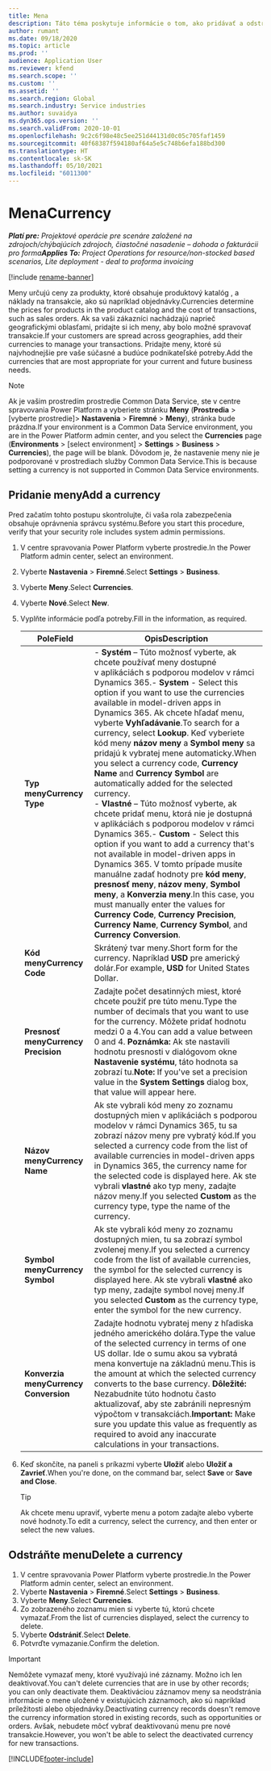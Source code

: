 ```yaml
---
title: Mena
description: Táto téma poskytuje informácie o tom, ako pridávať a odstraňovať typy mien v Project Operations.
author: rumant
ms.date: 09/18/2020
ms.topic: article
ms.prod: ''
audience: Application User
ms.reviewer: kfend
ms.search.scope: ''
ms.custom: ''
ms.assetid: ''
ms.search.region: Global
ms.search.industry: Service industries
ms.author: suvaidya
ms.dyn365.ops.version: ''
ms.search.validFrom: 2020-10-01
ms.openlocfilehash: 9c2c6f98e48c5ee251d44131d0c05c705faf1459
ms.sourcegitcommit: 40f68387f594180af64a5e5c748b6efa188bd300
ms.translationtype: HT
ms.contentlocale: sk-SK
ms.lasthandoff: 05/10/2021
ms.locfileid: "6011300"
---
```

# <a name="currency"></a><span data-ttu-id="d2a49-103">Mena</span><span class="sxs-lookup"><span data-stu-id="d2a49-103">Currency</span></span>

<span data-ttu-id="d2a49-104">_**Platí pre:** Projektové operácie pre scenáre založené na zdrojoch/chýbajúcich zdrojoch, čiastočné nasadenie – dohoda o fakturácii pro forma_</span><span class="sxs-lookup"><span data-stu-id="d2a49-104">_**Applies To:** Project Operations for resource/non-stocked based scenarios, Lite deployment - deal to proforma invoicing_</span></span>

[!include [rename-banner](~/includes/cc-data-platform-banner.md)]

<span data-ttu-id="d2a49-105">Meny určujú ceny za produkty, ktoré obsahuje produktový katalóg , a náklady na transakcie, ako sú napríklad objednávky.</span><span class="sxs-lookup"><span data-stu-id="d2a49-105">Currencies determine the prices for products in the product catalog and the cost of transactions, such as sales orders.</span></span> <span data-ttu-id="d2a49-106">Ak sa vaši zákazníci nachádzajú naprieč geografickými oblasťami, pridajte si ich meny, aby bolo možné spravovať transakcie.</span><span class="sxs-lookup"><span data-stu-id="d2a49-106">If your customers are spread across geographies, add their currencies to manage your transactions.</span></span> <span data-ttu-id="d2a49-107">Pridajte meny, ktoré sú najvhodnejšie pre vaše súčasné a budúce podnikateľské potreby.</span><span class="sxs-lookup"><span data-stu-id="d2a49-107">Add the currencies that are most appropriate for your current and future business needs.</span></span>  

> [!NOTE]
> <span data-ttu-id="d2a49-108">Ak je vašim prostredím prostredie Common Data Service, ste v centre spravovania Power Platform a vyberiete stránku **Meny** (**Prostredia** > [vyberte prostredie]> **Nastavenia** > **Firemné** > **Meny**), stránka bude prázdna.</span><span class="sxs-lookup"><span data-stu-id="d2a49-108">If your environment is a Common Data Service environment, you are in the Power Platform admin center, and you select the **Currencies** page (**Environments** > [select environment] > **Settings** > **Business** > **Currencies**), the page will be blank.</span></span> <span data-ttu-id="d2a49-109">Dôvodom je, že nastavenie meny nie je podporované v prostrediach služby Common Data Service.</span><span class="sxs-lookup"><span data-stu-id="d2a49-109">This is because setting a currency is not supported in Common Data Service environments.</span></span>

## <a name="add-a-currency"></a><span data-ttu-id="d2a49-110">Pridanie meny</span><span class="sxs-lookup"><span data-stu-id="d2a49-110">Add a currency</span></span>  
<span data-ttu-id="d2a49-111">Pred začatím tohto postupu skontrolujte, či vaša rola zabezpečenia obsahuje oprávnenia správcu systému.</span><span class="sxs-lookup"><span data-stu-id="d2a49-111">Before you start this procedure, verify that your security role includes system admin permissions.</span></span> 

1. <span data-ttu-id="d2a49-112">V centre spravovania Power Platform vyberte prostredie.</span><span class="sxs-lookup"><span data-stu-id="d2a49-112">In the Power Platform admin center, select an environment.</span></span> 
2. <span data-ttu-id="d2a49-113">Vyberte **Nastavenia** > **Firemné**.</span><span class="sxs-lookup"><span data-stu-id="d2a49-113">Select **Settings** > **Business**.</span></span>
3. <span data-ttu-id="d2a49-114">Vyberte **Meny**.</span><span class="sxs-lookup"><span data-stu-id="d2a49-114">Select **Currencies**.</span></span>  
4. <span data-ttu-id="d2a49-115">Vyberte **Nové**.</span><span class="sxs-lookup"><span data-stu-id="d2a49-115">Select **New**.</span></span>  
5. <span data-ttu-id="d2a49-116">Vyplňte informácie podľa potreby.</span><span class="sxs-lookup"><span data-stu-id="d2a49-116">Fill in the information, as required.</span></span>  


   |          <span data-ttu-id="d2a49-117">Pole</span><span class="sxs-lookup"><span data-stu-id="d2a49-117">Field</span></span>          |                                                                                                                                                                                                                                                                                                                                                                            <span data-ttu-id="d2a49-118">Opis</span><span class="sxs-lookup"><span data-stu-id="d2a49-118">Description</span></span>                                                                                                                                                                                                                                                                                                                                                                            |
   |-------------------------|-------------------------------------------------------------------------------------------------------------------------------------------------------------------------------------------------------------------------------------------------------------------------------------------------------------------------------------------------------------------------------------------------------------------------------------------------------------------------------------------------------------------------------------------------------------------------------------------------------------------------------------------------------------------------------------------------------------------------------------------------------------------|
   |    <span data-ttu-id="d2a49-119">**Typ meny**</span><span class="sxs-lookup"><span data-stu-id="d2a49-119">**Currency Type**</span></span>    | <span data-ttu-id="d2a49-120">- **Systém** – Túto možnosť vyberte, ak chcete používať meny dostupné v aplikáciách s podporou modelov v rámci Dynamics 365.</span><span class="sxs-lookup"><span data-stu-id="d2a49-120">- **System** - Select this option if you want to use the currencies available in model-driven apps in Dynamics 365.</span></span> <span data-ttu-id="d2a49-121">Ak chcete hľadať menu, vyberte **Vyhľadávanie**.</span><span class="sxs-lookup"><span data-stu-id="d2a49-121">To search for a currency,  select **Lookup**.</span></span> <span data-ttu-id="d2a49-122">Keď vyberiete kód meny **názov meny** a **Symbol meny** sa pridajú k vybratej mene automaticky.</span><span class="sxs-lookup"><span data-stu-id="d2a49-122">When you select a currency code, **Currency Name** and **Currency Symbol** are automatically added for the selected currency.</span></span><br /><span data-ttu-id="d2a49-123">- **Vlastné** – Túto možnosť vyberte, ak chcete pridať menu, ktorá nie je dostupná v aplikáciách s podporou modelov v rámci Dynamics 365.</span><span class="sxs-lookup"><span data-stu-id="d2a49-123">- **Custom** - Select this option if you want to add a currency that's not available in model-driven apps in Dynamics 365.</span></span> <span data-ttu-id="d2a49-124">V tomto prípade musíte manuálne zadať hodnoty pre **kód meny**, **presnosť meny**, **názov meny**, **Symbol meny**, a **Konverzia meny**.</span><span class="sxs-lookup"><span data-stu-id="d2a49-124">In this case, you must manually enter the values for **Currency Code**, **Currency Precision**, **Currency Name**, **Currency Symbol**, and **Currency Conversion**.</span></span> |
   |    <span data-ttu-id="d2a49-125">**Kód meny**</span><span class="sxs-lookup"><span data-stu-id="d2a49-125">**Currency Code**</span></span>    |                                                                                                                                                                                                                                                                                                                                            <span data-ttu-id="d2a49-126">Skrátený tvar meny.</span><span class="sxs-lookup"><span data-stu-id="d2a49-126">Short form for the currency.</span></span> <span data-ttu-id="d2a49-127">Napríklad **USD** pre americký dolár.</span><span class="sxs-lookup"><span data-stu-id="d2a49-127">For example, **USD** for United States Dollar.</span></span>                                                                                                                                                                                                                                                                                                                                            |
   | <span data-ttu-id="d2a49-128">**Presnosť meny**</span><span class="sxs-lookup"><span data-stu-id="d2a49-128">**Currency Precision**</span></span>  |                                                                                                                                                                                  <span data-ttu-id="d2a49-129">Zadajte počet desatinných miest, ktoré chcete použiť pre túto menu.</span><span class="sxs-lookup"><span data-stu-id="d2a49-129">Type the number of decimals that you want to use for the currency.</span></span>  <span data-ttu-id="d2a49-130">Môžete pridať hodnotu medzi 0 a 4.</span><span class="sxs-lookup"><span data-stu-id="d2a49-130">You can add a value between 0 and 4.</span></span> <span data-ttu-id="d2a49-131">**Poznámka:**  Ak ste nastavili hodnotu presnosti v dialógovom okne **Nastavenie systému**, táto hodnota sa zobrazí tu.</span><span class="sxs-lookup"><span data-stu-id="d2a49-131">**Note:**  If you've set a precision value in the **System Settings** dialog box, that value will appear here.</span></span>                                                                                                                                                                                  |
   |    <span data-ttu-id="d2a49-132">**Názov meny**</span><span class="sxs-lookup"><span data-stu-id="d2a49-132">**Currency Name**</span></span>    |                                                                                                                                                                                                                                         <span data-ttu-id="d2a49-133">Ak ste vybrali kód meny zo zoznamu dostupných mien v aplikáciách s podporou modelov v rámci Dynamics 365, tu sa zobrazí názov meny pre vybratý kód.</span><span class="sxs-lookup"><span data-stu-id="d2a49-133">If you selected a currency code from the list of available currencies in model-driven apps in Dynamics 365, the currency name for the selected code is displayed here.</span></span> <span data-ttu-id="d2a49-134">Ak ste vybrali **vlastné** ako typ meny, zadajte názov meny.</span><span class="sxs-lookup"><span data-stu-id="d2a49-134">If you selected **Custom** as the currency type, type the name of the currency.</span></span>                                                                                                                                                                                                                                          |
   |   <span data-ttu-id="d2a49-135">**Symbol meny**</span><span class="sxs-lookup"><span data-stu-id="d2a49-135">**Currency Symbol**</span></span>   |                                                                                                                                                                                                                                                                      <span data-ttu-id="d2a49-136">Ak ste vybrali kód meny zo zoznamu dostupných mien, tu sa zobrazí symbol zvolenej meny.</span><span class="sxs-lookup"><span data-stu-id="d2a49-136">If you selected a currency code from the list of available currencies, the symbol for the selected currency is displayed here.</span></span> <span data-ttu-id="d2a49-137">Ak ste vybrali **vlastné** ako typ meny, zadajte symbol novej meny.</span><span class="sxs-lookup"><span data-stu-id="d2a49-137">If you selected **Custom** as the currency type, enter the symbol for the new currency.</span></span>                                                                                                                                                                                                                                                                       |
   | <span data-ttu-id="d2a49-138">**Konverzia meny**</span><span class="sxs-lookup"><span data-stu-id="d2a49-138">**Currency Conversion**</span></span> |                                                                                                                                                                                                                                     <span data-ttu-id="d2a49-139">Zadajte hodnotu vybratej meny z hľadiska jedného amerického dolára.</span><span class="sxs-lookup"><span data-stu-id="d2a49-139">Type the value of the selected currency in terms of one US dollar.</span></span> <span data-ttu-id="d2a49-140">Ide o sumu akou sa vybratá mena konvertuje na základnú menu.</span><span class="sxs-lookup"><span data-stu-id="d2a49-140">This is the amount at which the selected currency converts to the base currency.</span></span> <span data-ttu-id="d2a49-141">**Dôležité:**  Nezabudnite túto hodnotu často aktualizovať, aby ste zabránili nepresným výpočtom v transakciách.</span><span class="sxs-lookup"><span data-stu-id="d2a49-141">**Important:**  Make sure you update this value as frequently as required to avoid any inaccurate calculations in your transactions.</span></span>                                                                                                                                                                                                                                      |


6. <span data-ttu-id="d2a49-142">Keď skončíte, na paneli s príkazmi vyberte **Uložiť** alebo **Uložiť a Zavrieť**.</span><span class="sxs-lookup"><span data-stu-id="d2a49-142">When you're done, on the command bar, select **Save** or **Save and Close**.</span></span>  

   > [!TIP]
   >  <span data-ttu-id="d2a49-143">Ak chcete menu upraviť, vyberte menu a potom zadajte alebo vyberte nové hodnoty.</span><span class="sxs-lookup"><span data-stu-id="d2a49-143">To edit a currency, select the currency, and then enter or select the new values.</span></span>  

## <a name="delete-a-currency"></a><span data-ttu-id="d2a49-144">Odstráňte menu</span><span class="sxs-lookup"><span data-stu-id="d2a49-144">Delete a currency</span></span>  

1. <span data-ttu-id="d2a49-145">V centre spravovania Power Platform vyberte prostredie.</span><span class="sxs-lookup"><span data-stu-id="d2a49-145">In the Power Platform admin center, select an environment.</span></span> 
2. <span data-ttu-id="d2a49-146">Vyberte **Nastavenia** > **Firemné**.</span><span class="sxs-lookup"><span data-stu-id="d2a49-146">Select **Settings** > **Business**.</span></span>
3. <span data-ttu-id="d2a49-147">Vyberte **Meny**.</span><span class="sxs-lookup"><span data-stu-id="d2a49-147">Select **Currencies**.</span></span>  
4. <span data-ttu-id="d2a49-148">Zo zobrazeného zoznamu mien si vyberte tú, ktorú chcete vymazať.</span><span class="sxs-lookup"><span data-stu-id="d2a49-148">From the list of currencies displayed, select the currency to delete.</span></span>  
5. <span data-ttu-id="d2a49-149">Vyberte **Odstrániť**.</span><span class="sxs-lookup"><span data-stu-id="d2a49-149">Select **Delete**.</span></span>  
6. <span data-ttu-id="d2a49-150">Potvrďte vymazanie.</span><span class="sxs-lookup"><span data-stu-id="d2a49-150">Confirm the deletion.</span></span>  

> [!IMPORTANT]
>  <span data-ttu-id="d2a49-151">Nemôžete vymazať meny, ktoré využívajú iné záznamy. Možno ich len deaktivovať.</span><span class="sxs-lookup"><span data-stu-id="d2a49-151">You can't delete currencies that are in use by other records; you can only deactivate them.</span></span> <span data-ttu-id="d2a49-152">Deaktiváciou záznamov meny sa neodstránia informácie o mene uložené v existujúcich záznamoch, ako sú napríklad príležitosti alebo objednávky.</span><span class="sxs-lookup"><span data-stu-id="d2a49-152">Deactivating currency records doesn't remove the currency information stored in existing records, such as opportunities or orders.</span></span> <span data-ttu-id="d2a49-153">Avšak, nebudete môcť vybrať deaktivovanú menu pre nové transakcie.</span><span class="sxs-lookup"><span data-stu-id="d2a49-153">However, you won't be able to select the deactivated currency for new transactions.</span></span>  


[!INCLUDE[footer-include](../includes/footer-banner.md)]